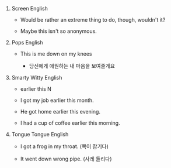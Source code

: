 1. Screen English

    - Would be rather an extreme thing to do, though, wouldn't it?

    - Maybe this isn't so anonymous.

2. Pops English

    - This is me down on my knees

        - 당신에게 애원하는 내 마음을 보여줄게요

3. Smarty Witty English

    - earlier this N

    - I got my job earlier this month.

    - He got home earlier this evening.

    - I had a cup of coffee earlier this morning.

4. Tongue Tongue English

    - I got a frog in my throat.  (목이 잠기다)

    - It went down wrong pipe. (사레 들리다)
